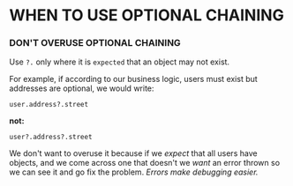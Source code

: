 # WHEN TO USE OPTIONAL CHAINING

### DON'T OVERUSE OPTIONAL CHAINING

Use `?.` only where it is `expected` that an object may not exist.

For example, if according to our business logic, users must exist but addresses are optional, we would write:

    user.address?.street

**not:**

    user?.address?.street

We don't want to overuse it because if we _expect_ that all users have objects, and we come across one that doesn't we _want_ an error thrown so we can see it and go fix the problem. _Errors make debugging easier._
